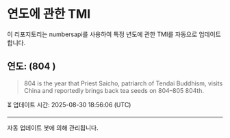 
# 연도에 관한 TMI

이 리포지토리는 numbersapi를 사용하여 특정 년도에 관한 TMI를 자동으로 업데이트합니다.

## 연도: (804 )
> 804 is the year that Priest Saicho, patriarch of Tendai Buddhism, visits China and reportedly brings back tea seeds on 804–805 804th.

⏳ 업데이트 시간: 2025-08-30 18:56:06 (UTC)

---
자동 업데이트 봇에 의해 관리됩니다.
